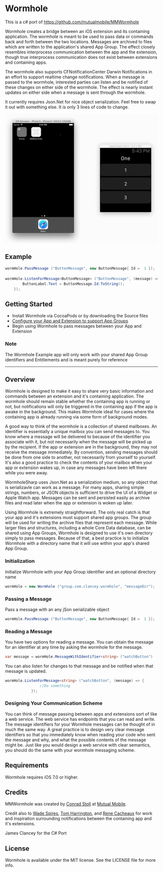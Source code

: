 # Wormhole
This is a c# port of https://github.com/mutualmobile/MMWormhole

Wormhole creates a bridge between an iOS extension and its containing application. The wormhole is meant to be used to pass data or commands back and forth between the two locations. Messages are archived to files which are written to the application's shared App Group. The effect closely resembles interprocess communication between the app and the extension, though true interprocess communication does not exist between extensions and containing apps. 

The wormhole also supports CFNotificationCenter Darwin Notifications in an effort to support realtime change notifications. When a message is passed to the wormhole, interested parties can listen and be notified of these changes on either side of the wormhole. The effect is nearly instant updates on either side when a message is sent through the wormhole.

It currently requires Json.Net for nice object serialization. Feel free to swap it out with something else. It is only 3 lines of code to change.

<p align="center">
<img src="MMWormhole.gif") alt="Example App"/>
</p>

## Example

```c#
wormHole.PassMessage ("ButtonMessage", new ButtonMessage{ Id =  1 });

wormHole.ListenForMessage<ButtonMessage> ("ButtonMessage", (message) => {
		ButtonLabel.Text = ButtonMessage.Id.ToString();
	});
```

## Getting Started

- Install Wormhole via CocoaPods or by downloading the Source files
- [Configure your App and Extension to support App Groups](https://developer.apple.com/library/ios/documentation/General/Conceptual/ExtensibilityPG/ExtensionScenarios.html)
- Begin using Wormhole to pass messages between your App and Extension

### Note

The Wormhole Example app will only work with your shared App Group identifiers and Entitlements and is meant purely for reference

---

## Overview

Wormhole is designed to make it easy to share very basic information and commands between an extension and it's containing application. The wormhole should remain stable whether the containing app is running or not, but notifications will only be triggered in the containing app if the app is awake in the background. This makes Wormhole ideal for cases where the containing app is already running via some form of background modes. 

A good way to think of the wormhole is a collection of shared mailboxes. An identifier is essentially a unique mailbox you can send messages to. You know where a message will be delivered to because of the identifier you associate with it, but not necessarily when the message will be picked up by the recipient. If the app or extension are in the background, they may not receive the message immediately. By convention, sending messages should be done from one side to another, not necessarily from yourself to yourself. It's also a good practice to check the contents of your mailbox when your app or extension wakes up, in case any messages have been left there while you were away.

WormholeSharp uses Json.Net as a serialization medium, so any object that is serializavle can work as a message. For many apps, sharing simple strings, numbers, or JSON objects is sufficient to drive the UI of a Widget or Apple Watch app. Messages can be sent and persisted easily as archive files and read later when the app or extension is woken up later.

Using Wormhole is extremely straightforward. The only real catch is that your app and it's extensions must support shared app groups. The group will be used for writing the archive files that represent each message. While larger files and structures, including a whole Core Data database, can be shared using App Groups, Wormhole is designed to use it's own directory simply to pass messages. Because of that, a best practice is to initialize Wormhole with a directory name that it will use within your app's shared App Group.

### Initialization

Initialize Wormhole with your App Group identifier and an optional directory name

```c#
wormHole = new Wormhole ("group.com.clancey.wormhole", "messageDir");

```

### Passing a Message

Pass a message with an any jSon serializable object

```c#
wormHole.PassMessage ("ButtonMessage", new ButtonMessage{ Id =  1 });

```

### Reading a Message

You have two options for reading a message. You can obtain the message for an identifier at any time by asking the wormhole for the message. 

```c#
var message = wormHole.MessageWithIdentifier<string> ("watchButton")
```

You can also listen for changes to that message and be notified when that message is updated.

```c#
wormHole.ListenForMessage<string> ("watchButton", (message) => {
				//Do something
			});

```

### Designing Your Communication Scheme

You can think of message passing between apps and extensions sort of like a web service. The web service has endpoints that you can read and write. The message identifiers for your Wormhole messages can be thought of in much the same way. A great practice is to design very clear message identifiers so that you immediately know when reading your code who sent the message and why, and what the possible contents of the message might be. Just like you would design a web service with clear semantics, you should do the same with your wormhole messaging scheme.


## Requirements

Wormhole requires iOS 7.0 or higher.


## Credits

MMWormhole was created by [Conrad Stoll](http://conradstoll.com) at [Mutual Mobile](http://www.mutualmobile.com).

Credit also to [Wade Spires](https://devforums.apple.com/people/mindsaspire), [Tom Harrington](https://twitter.com/atomicbird), and [Rene Cacheaux](https://twitter.com/rcachatx) for work and inspiration surrounding notifications between the containing app and it's extensions.

James Clancey for the C# Port

## License

Wormhole is available under the MIT license. See the LICENSE file for more info.
